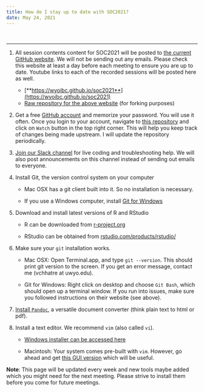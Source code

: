```yaml
---
title: How do I stay up to date with SOC2021?
date: May 24, 2021
---
```


<br>
<hr>

1. All session contents content for SOC2021 will be posted to <u>the current GitHub website</u>. We will not be sending out any emails. Please check this website at least a day before each meeting to ensure you are up to date. Youtube links to each of the recorded sessions will be posted here as well.

	- [**https://wyoibc.github.io/soc2021**](https://wyoibc.github.io/soc2021)
	- [Raw repository for the above website](https://github.com/wyoibc/soc2021.git) (for forking purposes)


2. Get a free [GitHub account](https://github.com) and memorize your password. You will use it often. Once you
login to your account, navigate to [this
repository](https://github.com/wyoibc/r4grads) and click on ``Watch`` button in
the top right corner. This will help you keep track of changes being made
upstream. I will update the repository periodically.

3. [Join our Slack channel](https://join.slack.com/t/soc2021/shared_invite/zt-qrjzn8w2-4j8eoM1anIG6vUEL7bkUVw) for live coding and troubleshooting help. We will also post announcements on this channel instead of sending out emails to everyone. 


4. Install Git, the version control system on your computer

	- Mac OSX has a git client built into it. So no installation is
	  necessary.
	
	- If you use a Windows computer, install [Git for Windows](https://gitforwindows.org/)

5. Download and install latest versions of R and RStudio

	- R can be downloaded from [r-project.org](https://r-project.org)

	- RStudio can be obtained from [rstudio.com/products/rstudio/](https://rstudio.com/products/rstudio/)


6. Make sure your ``git`` installation works.

	- Mac OSX: Open Terminal.app, and type ``git --version``. This should
	  print git version to the screen. If you get an error message, contact
me (vchhatre at uwyo.edu).

	- Git for Windows: Right click on desktop and choose ``Git Bash``,
	  which should open up a terminal window. If you run into issues, make
sure you followed instructions on their website (see above).

7. [Install ``Pandoc``](https://pandoc.org/installing.html), a versatile document converter (think plain text to html or pdf).

8. Install a text editor. We recommend ``vim`` (also called ``vi``).

	- [Windows installer can be accessed here](https://vim.org/download.php)

	- Macintosh: Your system comes pre-built with ``vim``. However, go ahead and get [this GUI version](https://github.com/macvim-dev/macvim) which will be useful. 


**Note**: This page will be updated every week and new tools maybe added which you might need for the next meeting. Please strive to install them before you come for future meetings.
 




